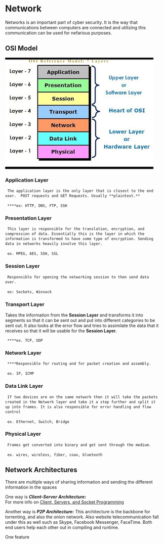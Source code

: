 # Network

Networks is an important part of cyber security. It is the way that communications between computers are connected and utilizing this communication can be used for nefarious purposes.

## OSI Model



![OSI Model](../../.gitbook/assets/help.jpg)

### Application Layer

     The application layer is the only layer that is closest to the end user.  POST requests and GET Requests. Usually **plaintext.** 

     ****ex: HTTP, DNS, FTP, SSH

### Presentation Layer

     This layer is responsible for the translation, encryption, and compression of data. Essentially this is the layer in which the information is transformed to have some type of encryption. Sending data in networks heavily involve this layer.

     ex. MPEG, AES, SSH, SSL

### Session Layer

     Responsible for opening the networking session to then send data over. 

     ex: Sockets, Winsock

### Transport Layer

   Takes the information from the **Session Layer** and transforms it into segments so that it can be sent out and put into different categories to be sent out. It also looks at the error flow and tries to assimilate the data that it receives so that it will be usable for the **Session Layer.**

     ****ex. TCP, UDP

### **Network Layer**

     ****Responsible for routing and for packet creation and assembly. 

     ex. IP, ICMP

### Data Link Layer

     If two devices are on the same network then it will take the packets created in the Network layer and take it a step further and split it up into frames. It is also responsible for error handling and flow control

     ex. Ethernet, Switch, Bridge

### Physical Layer

     Frames get converted into binary and get sent through the medium.

     ex. wires, wireless, fiber, coax, bluetooth

## Network Architectures

There are multiple ways of sharing information and sending the different information in the spaces

One way is _**Client-Server Architecture:**_  
For more info on [Client, Servers, and Socket Programming](client-and-server.md) 

Another way is _**P2P Architecture:**_ This architecture is the backbone for torrenting, and also the onion network. Also website telecommunication fall under this as well such as Skype, Facebook Messenger, FaceTime. Both end users help each other out in compiling and runtime.

One feature 











